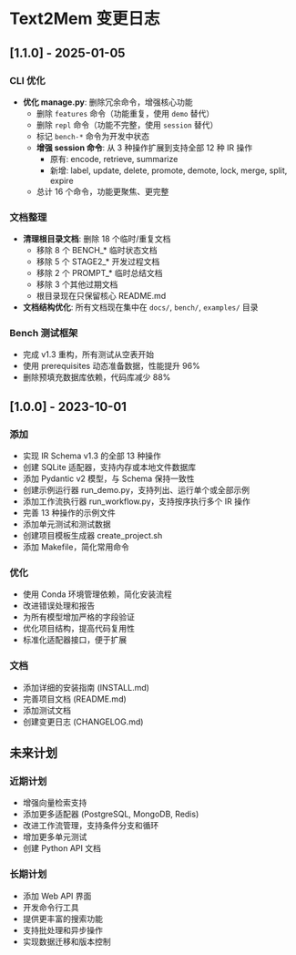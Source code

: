 # Text2Mem 变更日志

## [1.1.0] - 2025-01-05

### CLI 优化
- **优化 manage.py**: 删除冗余命令，增强核心功能
  - 删除 `features` 命令（功能重复，使用 `demo` 替代）
  - 删除 `repl` 命令（功能不完整，使用 `session` 替代）
  - 标记 `bench-*` 命令为开发中状态
  - **增强 session 命令**: 从 3 种操作扩展到支持全部 12 种 IR 操作
    - 原有: encode, retrieve, summarize
    - 新增: label, update, delete, promote, demote, lock, merge, split, expire
  - 总计 16 个命令，功能更聚焦、更完整

### 文档整理
- **清理根目录文档**: 删除 18 个临时/重复文档
  - 移除 8 个 BENCH_* 临时状态文档
  - 移除 5 个 STAGE2_* 开发过程文档
  - 移除 2 个 PROMPT_* 临时总结文档
  - 移除 3 个其他过期文档
  - 根目录现在只保留核心 README.md
- **文档结构优化**: 所有文档现在集中在 `docs/`, `bench/`, `examples/` 目录

### Bench 测试框架
- 完成 v1.3 重构，所有测试从空表开始
- 使用 prerequisites 动态准备数据，性能提升 96%
- 删除预填充数据库依赖，代码库减少 88%

## [1.0.0] - 2023-10-01

### 添加
- 实现 IR Schema v1.3 的全部 13 种操作
- 创建 SQLite 适配器，支持内存或本地文件数据库
- 添加 Pydantic v2 模型，与 Schema 保持一致性
- 创建示例运行器 run_demo.py，支持列出、运行单个或全部示例
- 添加工作流执行器 run_workflow.py，支持按序执行多个 IR 操作
- 完善 13 种操作的示例文件
- 添加单元测试和测试数据
- 创建项目模板生成器 create_project.sh
- 添加 Makefile，简化常用命令

### 优化
- 使用 Conda 环境管理依赖，简化安装流程
- 改进错误处理和报告
- 为所有模型增加严格的字段验证
- 优化项目结构，提高代码复用性
- 标准化适配器接口，便于扩展

### 文档
- 添加详细的安装指南 (INSTALL.md)
- 完善项目文档 (README.md)
- 添加测试文档
- 创建变更日志 (CHANGELOG.md)

## 未来计划

### 近期计划
- 增强向量检索支持
- 添加更多适配器 (PostgreSQL, MongoDB, Redis)
- 改进工作流管理，支持条件分支和循环
- 增加更多单元测试
- 创建 Python API 文档

### 长期计划
- 添加 Web API 界面
- 开发命令行工具
- 提供更丰富的搜索功能
- 支持批处理和异步操作
- 实现数据迁移和版本控制
